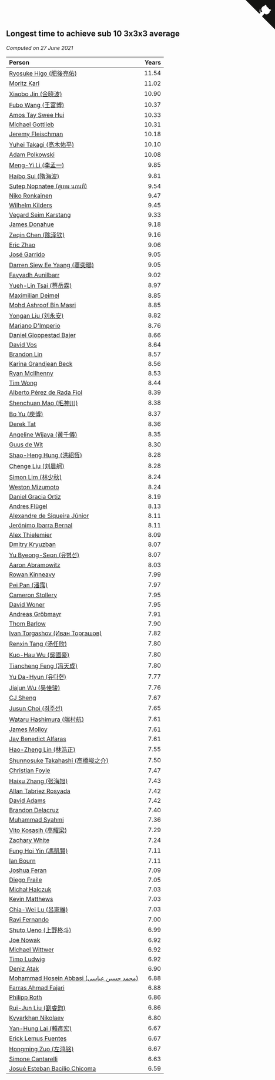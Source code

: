 ## Longest time to achieve sub 10 3x3x3 average

*Computed on 27 June 2021*

| Person | Years |
| :--- | ---: |
| [Ryosuke Higo (肥後亮佑)](https://www.worldcubeassociation.org/persons/2006HIGO01) | 11.54 |
| [Moritz Karl](https://www.worldcubeassociation.org/persons/2008KARL02) | 11.02 |
| [Xiaobo Jin (金晓波)](https://www.worldcubeassociation.org/persons/2008JINX01) | 10.90 |
| [Fubo Wang (王富博)](https://www.worldcubeassociation.org/persons/2007FUBO01) | 10.37 |
| [Amos Tay Swee Hui](https://www.worldcubeassociation.org/persons/2009SWEE01) | 10.33 |
| [Michael Gottlieb](https://www.worldcubeassociation.org/persons/2006GOTT01) | 10.31 |
| [Jeremy Fleischman](https://www.worldcubeassociation.org/persons/2005FLEI01) | 10.18 |
| [Yuhei Takagi (高木佑平)](https://www.worldcubeassociation.org/persons/2008TAKA01) | 10.10 |
| [Adam Polkowski](https://www.worldcubeassociation.org/persons/2007POLK01) | 10.08 |
| [Meng-Yi Li (李孟一)](https://www.worldcubeassociation.org/persons/2011LIME01) | 9.85 |
| [Haibo Sui (隋海波)](https://www.worldcubeassociation.org/persons/2011SUIH01) | 9.81 |
| [Sutep Nopnatee (สุเทพ นภนที)](https://www.worldcubeassociation.org/persons/2010NOPN01) | 9.54 |
| [Niko Ronkainen](https://www.worldcubeassociation.org/persons/2010RONK01) | 9.47 |
| [Wilhelm Kilders](https://www.worldcubeassociation.org/persons/2010KILD02) | 9.45 |
| [Vegard Seim Karstang](https://www.worldcubeassociation.org/persons/2009SEIM02) | 9.33 |
| [James Donahue](https://www.worldcubeassociation.org/persons/2010DONA01) | 9.18 |
| [Zeqin Chen (陈泽钦)](https://www.worldcubeassociation.org/persons/2010CHEN37) | 9.16 |
| [Eric Zhao](https://www.worldcubeassociation.org/persons/2010ZHAO19) | 9.06 |
| [José Garrido](https://www.worldcubeassociation.org/persons/2009GARR01) | 9.05 |
| [Darren Siew Ee Yaang (蕭奕暘)](https://www.worldcubeassociation.org/persons/2009SIEW01) | 9.05 |
| [Fayyadh Aunilbarr](https://www.worldcubeassociation.org/persons/2010AUNI01) | 9.02 |
| [Yueh-Lin Tsai (蔡岳霖)](https://www.worldcubeassociation.org/persons/2006TSAI03) | 8.97 |
| [Maximilian Deimel](https://www.worldcubeassociation.org/persons/2010DEIM01) | 8.85 |
| [Mohd Ashroof Bin Masri](https://www.worldcubeassociation.org/persons/2009MASR01) | 8.85 |
| [Yongan Liu (刘永安)](https://www.worldcubeassociation.org/persons/2009LIUY08) | 8.82 |
| [Mariano D'Imperio](https://www.worldcubeassociation.org/persons/2009DIMP01) | 8.76 |
| [Daniel Gloppestad Bajer](https://www.worldcubeassociation.org/persons/2009GLOP01) | 8.66 |
| [David Vos](https://www.worldcubeassociation.org/persons/2008VOSD01) | 8.64 |
| [Brandon Lin](https://www.worldcubeassociation.org/persons/2011LINB01) | 8.57 |
| [Karina Grandjean Beck](https://www.worldcubeassociation.org/persons/2010BECK01) | 8.56 |
| [Ryan McIlhenny](https://www.worldcubeassociation.org/persons/2010MCIL02) | 8.53 |
| [Tim Wong](https://www.worldcubeassociation.org/persons/2007WONG02) | 8.44 |
| [Alberto Pérez de Rada Fiol](https://www.worldcubeassociation.org/persons/2011FIOL01) | 8.39 |
| [Shenchuan Mao (毛神川)](https://www.worldcubeassociation.org/persons/2011MAOS01) | 8.38 |
| [Bo Yu (庾博)](https://www.worldcubeassociation.org/persons/2013YUBO01) | 8.37 |
| [Derek Tat](https://www.worldcubeassociation.org/persons/2009TATD01) | 8.36 |
| [Angeline Wijaya (黃千儀)](https://www.worldcubeassociation.org/persons/2011WIJA03) | 8.35 |
| [Guus de Wit](https://www.worldcubeassociation.org/persons/2008WITG01) | 8.30 |
| [Shao-Heng Hung (洪紹恆)](https://www.worldcubeassociation.org/persons/2011HUNG02) | 8.28 |
| [Chenge Liu (刘晨舸)](https://www.worldcubeassociation.org/persons/2011LIUC02) | 8.28 |
| [Simon Lim (林少秋)](https://www.worldcubeassociation.org/persons/2008LIMS01) | 8.24 |
| [Weston Mizumoto](https://www.worldcubeassociation.org/persons/2008MIZU01) | 8.24 |
| [Daniel Gracia Ortiz](https://www.worldcubeassociation.org/persons/2009ORTI01) | 8.19 |
| [Andres Flügel](https://www.worldcubeassociation.org/persons/2009FLUG01) | 8.13 |
| [Alexandre de Siqueira Júnior](https://www.worldcubeassociation.org/persons/2010JUNI02) | 8.11 |
| [Jerónimo Ibarra Bernal](https://www.worldcubeassociation.org/persons/2010IBAR01) | 8.11 |
| [Alex Thielemier](https://www.worldcubeassociation.org/persons/2009THIE02) | 8.09 |
| [Dmitry Kryuzban](https://www.worldcubeassociation.org/persons/2010KRYU01) | 8.07 |
| [Yu Byeong-Seon (유병선)](https://www.worldcubeassociation.org/persons/2008BYEO01) | 8.07 |
| [Aaron Abramowitz](https://www.worldcubeassociation.org/persons/2009ABRA01) | 8.03 |
| [Rowan Kinneavy](https://www.worldcubeassociation.org/persons/2008KINN01) | 7.99 |
| [Pei Pan (潘霈)](https://www.worldcubeassociation.org/persons/2010PANP01) | 7.97 |
| [Cameron Stollery](https://www.worldcubeassociation.org/persons/2010STOL01) | 7.95 |
| [David Woner](https://www.worldcubeassociation.org/persons/2008WONE01) | 7.95 |
| [Andreas Gröbmayr](https://www.worldcubeassociation.org/persons/2010GROB02) | 7.91 |
| [Thom Barlow](https://www.worldcubeassociation.org/persons/2006BARL01) | 7.90 |
| [Ivan Torgashov (Иван Торгашов)](https://www.worldcubeassociation.org/persons/2011TORG01) | 7.82 |
| [Renxin Tang (汤任欣)](https://www.worldcubeassociation.org/persons/2013TANG02) | 7.80 |
| [Kuo-Hau Wu (吳國豪)](https://www.worldcubeassociation.org/persons/2008WUKU01) | 7.80 |
| [Tiancheng Feng (冯天成)](https://www.worldcubeassociation.org/persons/2009FENG08) | 7.80 |
| [Yu Da-Hyun (유다현)](https://www.worldcubeassociation.org/persons/2008YUDA01) | 7.77 |
| [Jiajun Wu (吴佳骏)](https://www.worldcubeassociation.org/persons/2013WUJI03) | 7.76 |
| [CJ Sheng](https://www.worldcubeassociation.org/persons/2012SHEN02) | 7.67 |
| [Jusun Choi (최주선)](https://www.worldcubeassociation.org/persons/2011CHOI04) | 7.65 |
| [Wataru Hashimura (端村航)](https://www.worldcubeassociation.org/persons/2008HASH02) | 7.61 |
| [James Molloy](https://www.worldcubeassociation.org/persons/2011MOLL01) | 7.61 |
| [Jay Benedict Alfaras](https://www.worldcubeassociation.org/persons/2009ALFA01) | 7.61 |
| [Hao-Zheng Lin (林浩正)](https://www.worldcubeassociation.org/persons/2008LINH01) | 7.55 |
| [Shunnosuke Takahashi (高橋峻之介)](https://www.worldcubeassociation.org/persons/2012TAKA01) | 7.50 |
| [Christian Foyle](https://www.worldcubeassociation.org/persons/2011FOYL01) | 7.47 |
| [Haixu Zhang (张海旭)](https://www.worldcubeassociation.org/persons/2008ZHAN06) | 7.43 |
| [Allan Tabriez Rosyada](https://www.worldcubeassociation.org/persons/2010ROSY02) | 7.42 |
| [David Adams](https://www.worldcubeassociation.org/persons/2009ADAM01) | 7.42 |
| [Brandon Delacruz](https://www.worldcubeassociation.org/persons/2010DELA01) | 7.40 |
| [Muhammad Syahmi](https://www.worldcubeassociation.org/persons/2010SYAH03) | 7.36 |
| [Vito Kosasih (高耀梁)](https://www.worldcubeassociation.org/persons/2011KOSA01) | 7.29 |
| [Zachary White](https://www.worldcubeassociation.org/persons/2010WHIT05) | 7.24 |
| [Fung Hoi Yin (馮凱賢)](https://www.worldcubeassociation.org/persons/2010YINF01) | 7.11 |
| [Ian Bourn](https://www.worldcubeassociation.org/persons/2009BOUR01) | 7.11 |
| [Joshua Feran](https://www.worldcubeassociation.org/persons/2011FERA01) | 7.09 |
| [Diego Fraile](https://www.worldcubeassociation.org/persons/2013FRAI01) | 7.05 |
| [Michał Halczuk](https://www.worldcubeassociation.org/persons/2006HALC01) | 7.03 |
| [Kevin Matthews](https://www.worldcubeassociation.org/persons/2010MATT02) | 7.03 |
| [Chia-Wei Lu (呂家維)](https://www.worldcubeassociation.org/persons/2007LUCH01) | 7.03 |
| [Ravi Fernando](https://www.worldcubeassociation.org/persons/2005FERN01) | 7.00 |
| [Shuto Ueno (上野柊斗)](https://www.worldcubeassociation.org/persons/2008UENO01) | 6.99 |
| [Joe Nowak](https://www.worldcubeassociation.org/persons/2012NOWA01) | 6.92 |
| [Michael Wittwer](https://www.worldcubeassociation.org/persons/2011WITT02) | 6.92 |
| [Timo Ludwig](https://www.worldcubeassociation.org/persons/2011LUDW01) | 6.92 |
| [Deniz Atak](https://www.worldcubeassociation.org/persons/2010ATAK01) | 6.90 |
| [Mohammad Hosein Abbasi (محمد حسین عباسی)](https://www.worldcubeassociation.org/persons/2011ABBA01) | 6.88 |
| [Farras Ahmad Fajari](https://www.worldcubeassociation.org/persons/2011FAJA03) | 6.88 |
| [Philipp Roth](https://www.worldcubeassociation.org/persons/2012ROTH01) | 6.86 |
| [Rui-Jun Liu (劉睿鈞)](https://www.worldcubeassociation.org/persons/2011LIUR02) | 6.86 |
| [Kyyarkhan Nikolaev](https://www.worldcubeassociation.org/persons/2012NIKO01) | 6.80 |
| [Yan-Hung Lai (賴彥宏)](https://www.worldcubeassociation.org/persons/2009LAIY01) | 6.67 |
| [Erick Lemus Fuentes](https://www.worldcubeassociation.org/persons/2013FUEN01) | 6.67 |
| [Hongming Zuo (左鸿铭)](https://www.worldcubeassociation.org/persons/2014ZUOH01) | 6.67 |
| [Simone Cantarelli](https://www.worldcubeassociation.org/persons/2012CANT02) | 6.63 |
| [Josué Esteban Bacilio Chicoma](https://www.worldcubeassociation.org/persons/2013CHIC01) | 6.59 |


<a href="https://github.com/jonatanklosko/wca_statistics" class="github-corner" aria-label="View source on Github"><svg width="80" height="80" viewBox="0 0 250 250" style="fill:#151513; color:#fff; position: absolute; top: 0; border: 0; right: 0;" aria-hidden="true"><path d="M0,0 L115,115 L130,115 L142,142 L250,250 L250,0 Z"></path><path d="M128.3,109.0 C113.8,99.7 119.0,89.6 119.0,89.6 C122.0,82.7 120.5,78.6 120.5,78.6 C119.2,72.0 123.4,76.3 123.4,76.3 C127.3,80.9 125.5,87.3 125.5,87.3 C122.9,97.6 130.6,101.9 134.4,103.2" fill="currentColor" style="transform-origin: 130px 106px;" class="octo-arm"></path><path d="M115.0,115.0 C114.9,115.1 118.7,116.5 119.8,115.4 L133.7,101.6 C136.9,99.2 139.9,98.4 142.2,98.6 C133.8,88.0 127.5,74.4 143.8,58.0 C148.5,53.4 154.0,51.2 159.7,51.0 C160.3,49.4 163.2,43.6 171.4,40.1 C171.4,40.1 176.1,42.5 178.8,56.2 C183.1,58.6 187.2,61.8 190.9,65.4 C194.5,69.0 197.7,73.2 200.1,77.6 C213.8,80.2 216.3,84.9 216.3,84.9 C212.7,93.1 206.9,96.0 205.4,96.6 C205.1,102.4 203.0,107.8 198.3,112.5 C181.9,128.9 168.3,122.5 157.7,114.1 C157.9,116.9 156.7,120.9 152.7,124.9 L141.0,136.5 C139.8,137.7 141.6,141.9 141.8,141.8 Z" fill="currentColor" class="octo-body"></path></svg></a><style>.github-corner:hover .octo-arm{animation:octocat-wave 560ms ease-in-out}@keyframes octocat-wave{0%,100%{transform:rotate(0)}20%,60%{transform:rotate(-25deg)}40%,80%{transform:rotate(10deg)}}@media (max-width:500px){.github-corner:hover .octo-arm{animation:none}.github-corner .octo-arm{animation:octocat-wave 560ms ease-in-out}}</style>
